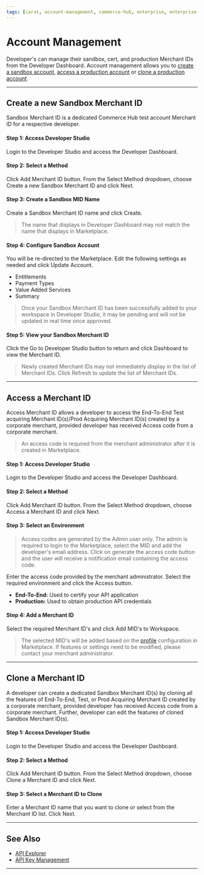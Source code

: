 ```yaml
---
tags: [carat, account-management, commerce-hub, enterprise, enterprise-portal,key-management, certification]
---
```


# Account Management

Developer's can manage their sandbox, cert, and production Merchant IDs from the Developer Dashboard. Account management allows you to [create a sandbox account](#create-a-new-sandbox-merchant-id), [access a production account](#access-a-merchant-id) or [clone a production account](#clone-a-merchant-id).

---

## Create a new Sandbox Merchant ID

Sandbox Merchant ID is a dedicated Commerce Hub test account Merchant ID for a respective developer. 

#### Step 1: Access Developer Studio

Login to the Developer Studio and access the Developer Dashboard. 

#### Step 2: Select a Method

Click Add Merchant ID button. From the Select Method dropdown, choose Create a new Sandbox Merchant ID and click Next.

#### Step 3: Create a Sandbox MID Name

Create a Sandbox Merchant ID name and click Create. 

<!-- theme: info -->
> The name that displays in Developer Dashboard may not match the name that displays in Marketplace.

#### Step 4: Configure Sandbox Account

You will be re-directed to the Marketplace. Edit the following settings as needed and click Update Account.

- Entitlements
- Payment Types
- Value Added Services
- Summary

<!-- theme: info -->
> Once your Sandbox Merchant ID has been successfully added to your workspace in Developer Studio, it may be pending and will not be updated in real time once approved.


#### Step 5: View your Sandbox Merchant ID

Click the Go to Developer Studio button to return and click Dashboard to view the Merchant ID. 


<!-- theme: info -->
> Newly created Merchant IDs may not immediately display in the list of Merchant IDs. Click Refresh to update the list of Merchant IDs.

---

## Access a Merchant ID

Access Merchant ID allows a developer to access the End-To-End Test acquiring Merchant ID(s)/Prod Acquiring Merchant ID(s) created by a corporate merchant, provided developer has received Access code from a corporate merchant.

<!-- theme: warning -->
> An access code is required from the merchant administrator after it is created in Marketplace.

#### Step 1: Access Developer Studio

Login to the Developer Studio and access the Developer Dashboard. 


#### Step 2: Select a Method

Click Add Merchant ID button. From the Select Method dropdown, choose Access a Merchant ID and click Next.


#### Step 3: Select an Environment


<!-- theme: info -->
>Access codes are generated by the Admin user only. The admin is required to login to the Marketplace, select the MID and add the developer's email address. Click on generate the access code button and the user will receive a notification email containing the access code.


Enter the access code provided by the merchant administrator. Select the required environment and click the Access button.

- **End-To-End:** Used to certify your API application
- **Production:** Used to obtain production API credentials

#### Step 4: Add a Merchant ID

Select the required Merchant ID's and click Add MID's to Workspace.

<!-- theme: info -->
>The selected MID's will be added based on the [profile](?docs/Resources/Guides/Enterprise-Portal/Profiles.md) configuration in Marketplace. If features or settings need to be modified, please contact your merchant administrator. 

---

## Clone a Merchant ID

A developer can create a dedicated Sandbox Merchant ID(s) by cloning all the features of End-To-End, Test, or Prod Acquiring Merchant ID created by a corporate merchant, provided developer has received Access code from a corporate merchant. Further, developer can edit the features of cloned Sandbox Merchant ID(s).

#### Step 1: Access Developer Studio

Login to the Developer Studio and access the Developer Dashboard. 

#### Step 2: Select a Method

Click Add Merchant ID button. From the Select Method dropdown, choose Clone a Merchant ID and click Next.

#### Step 3: Select a Merchant ID to Clone

Enter a Merchant ID name that you want to clone or select from the Merchant ID list. Click Next. 

---

## See Also

- [API Explorer](../api/?type=post&path=/payments/v1/charges)
- [API Key Management](?path=docs/Resources/Guides/Dev-Studio/Key-Management.md)

<!---
- [Certification](?path=docs/Resources/Guides/Dev-Studio/Certification.md)
- [Transaction Verification](?path=docs/Resources/Guides/Dev-Studio/Transaction-Verification.md)
-->

--- 
